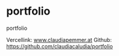 # portfolio
portfolio

Vercellink: www.claudiapemmer.at
Github: https://github.com/claudiacaludia/portfolio
